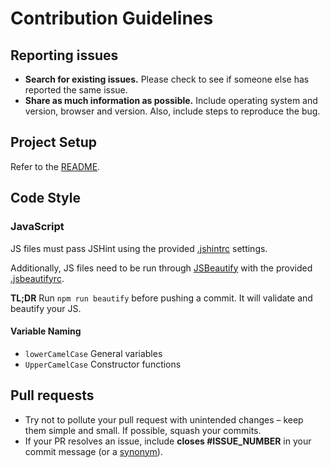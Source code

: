 # Contribution Guidelines

## Reporting issues

- **Search for existing issues.** Please check to see if someone else has reported the same issue.
- **Share as much information as possible.** Include operating system and version, browser and version. Also, include steps to reproduce the bug.

## Project Setup

Refer to the [README]().

## Code Style

### JavaScript

JS files must pass JSHint using the provided [.jshintrc]() settings.

Additionally, JS files need to be run through [JSBeautify](https://github.com/einars/js-beautify) with the provided [.jsbeautifyrc]().

**TL;DR** Run `npm run beautify` before pushing a commit. It will validate and beautify your JS.

#### Variable Naming

- `lowerCamelCase` General variables
- `UpperCamelCase` Constructor functions

## Pull requests

- Try not to pollute your pull request with unintended changes – keep them simple and small. If possible, squash your commits.
- If your PR resolves an issue, include **closes #ISSUE_NUMBER** in your commit message (or a [synonym](https://help.github.com/articles/closing-issues-via-commit-messages)).
